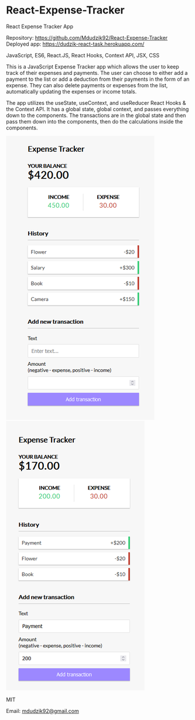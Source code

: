 # React-Expense-Tracker

React Expense Tracker App

<!-- Live link to deployed app -->

Repository: https://github.com/Mdudzik92/React-Expense-Tracker<br>
Deployed app: https://dudzik-react-task.herokuapp.com/

<!-- Technologies used -->

JavaScript, ES6, React.JS, React Hooks, Context API, JSX, CSS

<!-- Explanation of what the app is -->

This is a JavaScript Expense Tracker app which allows the user to keep track of their expenses and payments. The user can choose to either add a payment to the list or add a deduction from their payments in the form of an expense. They can also delete payments or expenses from the list, automatically updating the expenses or income totals.

The app utilizes the useState, useContext, and useReducer React Hooks & the Context API. It has a global state, global context, and passes everything down to the components. The transactions are in the global state and then pass them down into the components, then do the calculations inside the components.

<!-- Screenshot -->

<img src="./img/img1.png">
<img src="./img/img2.png">

<!-- License -->

MIT

<!-- Contact information -->

Email: mdudzik92@gmail.com
